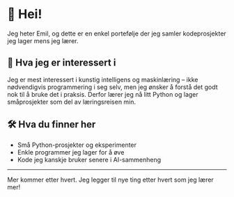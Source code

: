 # 👋 Hei!

Jeg heter Emil, og dette er en enkel portefølje der jeg samler kodeprosjekter jeg lager mens jeg lærer.

## 🎯 Hva jeg er interessert i

Jeg er mest interessert i kunstig intelligens og maskinlæring – ikke nødvendigvis programmering i seg selv, men jeg ønsker å forstå det godt nok til å bruke det i praksis. Derfor lærer jeg nå litt Python og lager småprosjekter som del av læringsreisen min.

## 🛠️ Hva du finner her

- Små Python-prosjekter og eksperimenter
- Enkle programmer jeg lager for å øve
- Kode jeg kanskje bruker senere i AI-sammenheng

---

Mer kommer etter hvert. Jeg legger til nye ting etter hvert som jeg lærer mer!
